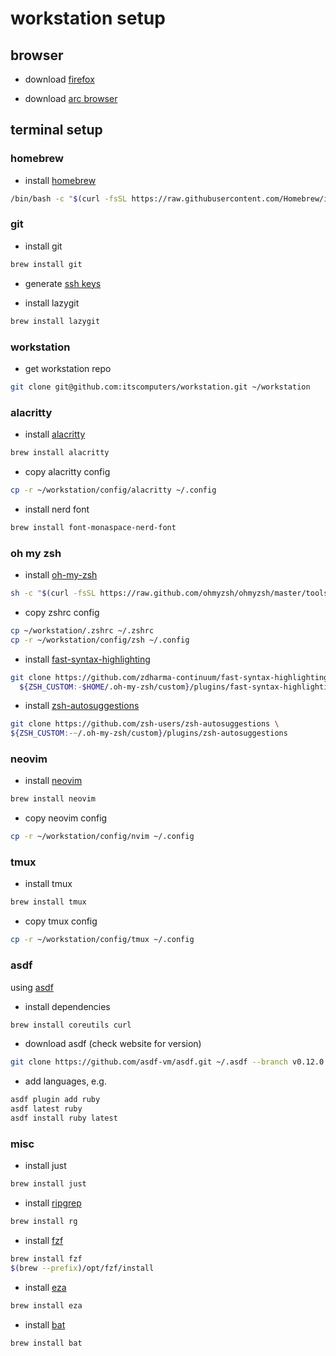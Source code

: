 # workstation setup

## browser

- download [firefox](https://www.mozilla.org/en-US/firefox/)

- download [arc browser](https://arc.net/)

## terminal setup

### homebrew

- install [homebrew](https://brew.sh)

```zsh
/bin/bash -c "$(curl -fsSL https://raw.githubusercontent.com/Homebrew/install/HEAD/install.sh)"
```

### git

- install git

```zsh
brew install git
```

- generate [ssh keys](https://docs.github.com/en/github/authenticating-to-github/connecting-to-github-with-ssh/generating-a-new-ssh-key-and-adding-it-to-the-ssh-agent)

- install lazygit

```zsh
brew install lazygit
```

### workstation

- get workstation repo

```zsh
git clone git@github.com:itscomputers/workstation.git ~/workstation
```

### alacritty

- install [alacritty](https://alacritty.org/config-alacritty.html)

```zsh
brew install alacritty
```

- copy alacritty config

```zsh
cp -r ~/workstation/config/alacritty ~/.config
```

- install nerd font

```zsh
brew install font-monaspace-nerd-font
```

### oh my zsh

- install [oh-my-zsh](https://ohmyz.sh/)

```zsh
sh -c "$(curl -fsSL https://raw.github.com/ohmyzsh/ohmyzsh/master/tools/install.sh)"
```

- copy zshrc config

```zsh
cp ~/workstation/.zshrc ~/.zshrc
cp -r ~/workstation/config/zsh ~/.config
```

- install [fast-syntax-highlighting](https://github.com/zdharma-continuum/fast-syntax-highlighting)

```zsh
git clone https://github.com/zdharma-continuum/fast-syntax-highlighting.git \
  ${ZSH_CUSTOM:-$HOME/.oh-my-zsh/custom}/plugins/fast-syntax-highlighting
```

- install [zsh-autosuggestions](https://github.com/zsh-users/zsh-autosuggestions)

```zsh
git clone https://github.com/zsh-users/zsh-autosuggestions \
${ZSH_CUSTOM:-~/.oh-my-zsh/custom}/plugins/zsh-autosuggestions
```

### neovim

- install [neovim](https://github.com/neovim/neovim/)

```zsh
brew install neovim
```

- copy neovim config

```zsh
cp -r ~/workstation/config/nvim ~/.config
```

### tmux

- install tmux

```zsh
brew install tmux
```

- copy tmux config

```zsh
cp -r ~/workstation/config/tmux ~/.config
```

### asdf

using [asdf](https://asdf-vm.com/guide/getting-started.html)

- install dependencies

```zsh
brew install coreutils curl
```

- download asdf (check website for version)

```zsh
git clone https://github.com/asdf-vm/asdf.git ~/.asdf --branch v0.12.0
```

- add languages, e.g.

```zsh
asdf plugin add ruby
asdf latest ruby
asdf install ruby latest
```

### misc

- install just

```zsh
brew install just
```

- install [ripgrep](https://github.com/BurntSushi/ripgrep)

```zsh
brew install rg
```

- install [fzf](https://github.com/junegunn/fzf)

```zsh
brew install fzf
$(brew --prefix)/opt/fzf/install
```

- install [eza](https://github.com/eza-community/eza)

```zsh
brew install eza
```

- install [bat](https://github.com/sharkdp/bat)

```zsh
brew install bat
```
